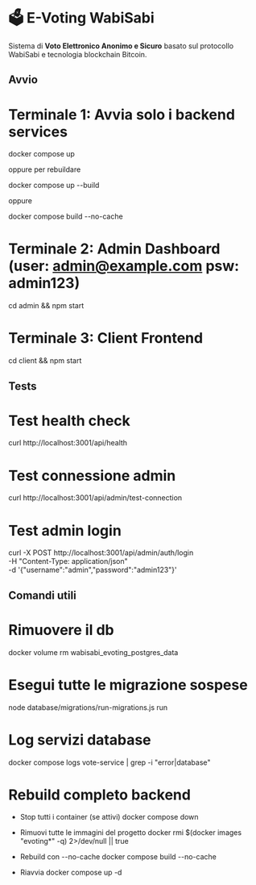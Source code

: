 # 🗳️ E-Voting WabiSabi

Sistema di **Voto Elettronico Anonimo e Sicuro** basato sul protocollo WabiSabi e tecnologia blockchain Bitcoin.

## Avvio

# Terminale 1: Avvia solo i backend services
docker compose up

oppure per rebuildare

docker compose up --build

oppure

docker compose build --no-cache

# Terminale 2: Admin Dashboard  (user: admin@example.com  psw: admin123)
cd admin && npm start

# Terminale 3: Client Frontend
cd client && npm start

## Tests
# Test health check
curl http://localhost:3001/api/health

# Test connessione admin
curl http://localhost:3001/api/admin/test-connection

# Test admin login
curl -X POST http://localhost:3001/api/admin/auth/login \
  -H "Content-Type: application/json" \
  -d '{"username":"admin","password":"admin123"}'


## Comandi utili

# Rimuovere il db
docker volume rm wabisabi_evoting_postgres_data

# Esegui tutte le migrazione sospese
node database/migrations/run-migrations.js run

# Log servizi database 
 docker compose logs vote-service | grep -i "error\|database"

# Rebuild completo backend
- Stop tutti i container (se attivi)
docker compose down

- Rimuovi tutte le immagini del progetto
docker rmi $(docker images "evoting*" -q) 2>/dev/null || true

- Rebuild con --no-cache
docker compose build --no-cache

- Riavvia
docker compose up -d